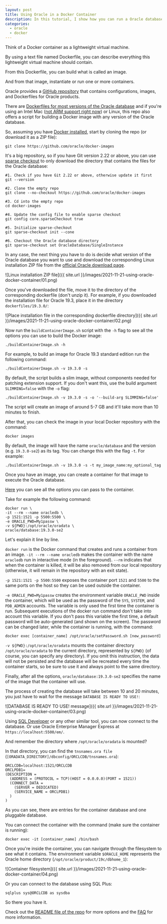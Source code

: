 ```yaml
---
layout: post
title: Using Oracle in a Docker Container
description: In this tutorial, I show how you can run a Oracle database in a Docker container
categories:
  - oracle
  - docker
---
```


Think of a Docker container as a lightweight virtual machine.

By using a text file named Dockerfile, you can describe everything this lightweight virtual machine should contain.

From this Dockerfile, you can build what is called an image. 

And from that image, instantiate or run one or more containers.

Oracle provides a [GitHub repository](https://github.com/oracle/docker-images) that contains configurations, images, and Dockerfiles for Oracle products.

There are [Dockerfiles for most versions of the Oracle database](https://github.com/oracle/docker-images/tree/main/OracleDatabase/SingleInstance/dockerfiles) and if you're using an Intel Mac ([not ARM support right now](https://github.com/oracle/docker-images/blob/main/OracleDatabase/SingleInstance/FAQ.md#can-i-run-oracle-database-containers-on-apple-m1-arm-devices)) or Linux, this repo also offers a script for building a Docker image with any version of the Oracle database.

So, assuming you have [Docker installed](https://docs.docker.com/get-docker/), start by cloning the repo (or download it as a ZIP file):
<pre><code class="language-bash">git clone https://github.com/oracle/docker-images</code></pre>


It's a big repository, so if you have Git version 2.22 or above, you can use [sparse checkout](https://www.git-scm.com/docs/git-sparse-checkout) to only download the directory that contains the files for the Oracle database:
<pre><code class="language-bash">#1. Check if you have Git 2.22 or above, otherwise update it first
git --version

#2. Clone the empty repo
git clone --no-checkout https://github.com/oracle/docker-images

#3. Cd into the empty repo
cd docker-images

#4. Update the config file to enable sparse checkout
git config core.sparseCheckout true

#5. Initialize sparse-checkout
git sparse-checkout init --cone

#6. Checkout the Oracle database directory
git sparse-checkout set OracleDatabase/SingleInstance
</code></pre>

In any case, the next thing you have to do is decide what version of the Oracle database you want to use and download the corresponding Linux installation ZIP file from the [official Oracle download page](http://www.oracle.com/technetwork/database/enterprise-edition/downloads/index.html).

![Linux installation ZIP file]({{ site.url }}/images/2021-11-21-using-oracle-docker-container/01.png)

Once you've downloaded the file, move it to the directory of the corresponding dockerfile (don't unzip it). For example, if you downloaded the installation file for Oracle 19.3, place it in the directory `dockerfiles/19.3.0/`:

![Place installation file in the corresponding dockerfile directory]({{ site.url }}/images/2021-11-21-using-oracle-docker-container/02.png)

Now run the `buildContainerImage.sh` script with the `-h` flag to see all the options you can use to build the Docker image:
<pre><code class="language-bash">./buildContainerImage.sh -h</code></pre>

For example, to build an image for Oracle 19.3 standard edition run the following command:
<pre><code class="language-bash">./buildContainerImage.sh -v 19.3.0 -s </code></pre>

By default, the script builds a slim image, without components needed for patching extension support. If you don't want this, use the build argument `SLIMMING=false` with the `-o` flag:
<pre><code class="language-bash">./buildContainerImage.sh -v 19.3.0 -s -o '--build-arg SLIMMING=false'</code></pre>

The script will create an image of around 5-7 GB and it'll take more than 10 minutes to finish.

After that, you can check the image in your local Docker repository with the command:
<pre><code class="language-bash">docker images</code></pre>

By default, the image will have the name `oracle/database` and the version (e.g. `19.3.0-se2`) as its tag. You can change this with the flag `-t`. For example:
<pre><code class="language-bash">./buildContainerImage.sh -v 19.3.0 -s -t my_image_name:my_optional_tag</code></pre>

Once you have an image, you can create a container for that image to execute the Oracle database.

[Here](https://github.com/oracle/docker-images/tree/main/OracleDatabase/SingleInstance#running-oracle-database-enterprise-and-standard-edition-2-in-a-container) you can see all the options you can pass to  the container.

Take for example the following command:
<pre><code class="language-bash">docker run \
-it --rm --name oracledb \
-p 1521:1521 -p 5500:5500 \
-e ORACLE_PWD=My1passw \
-v ${PWD}:/opt/oracle/oradata \
oracle/database:19.3.0-se2</code></pre>

Let's explain it line by line.

`docker run` is the Docker command that creates and runs a container from an image.
`-it --rm --name oracledb` makes the container with the name `oracledb` run in interactive mode (in the foreground). `--rm` indicates that when the container is killed, it will be also removed from our local repository (otherwise, it will remain in the repository with an exit state).

`-p 1521:1521 -p 5500:5500` exposes the container port `1521` and `5500` to the same ports on the host so they can be used outside the container.

`-e ORACLE_PWD=My1passw` creates the environment variable `ORACLE_PWD` inside the container, which will be used as the password of the `SYS`, `SYSTEM`, and `PDB_ADMIN` accounts. The variable is only used the first time the container is run. Subsequent executions of the docker run command don't take into account this variable. If you don't pass this variable the first time, a default password will be auto-generated (and shown on the screen). The password can be changed later, while the container is running, with the command:
<pre><code class="language-bash">docker exec [container_name] /opt/oracle/setPassword.sh [new_password]</code></pre>

`-v ${PWD}:/opt/oracle/oradata` mounts the container directory `/opt/oracle/oradata` to the current directory, represented by `${PWD}` (of course, you can specify any directory). If you omit this instruction, the data will not be persisted and the database will be recreated every time the container starts, so be sure to use it and always point to the same directory.

Finally, after all the options, `oracle/database:19.3.0-se2` specifies the name of the image that the container will use.

The process of creating the database will take between 10 and 20 minutes, you just have to wait for the message `DATABASE IS READY TO USE!`:

![DATABASE IS READY TO USE! message]({{ site.url }}/images/2021-11-21-using-oracle-docker-container/03.png)

Using [SQL Developer](https://www.oracle.com/tools/downloads/sqldev-downloads.html) or any other similar tool, you can now connect to the database. Or use Oracle Enterprise Manager Express at `https://localhost:5500/em/`.

And remember the directory where `/opt/oracle/oradata` is mounted?

In that directory, you can find the `tnsnames.ora file` (`[ORADATA_DIRECTORY]/dbconfig/ORCLCDB/tnsnames.ora`):
<pre><code class="language-bash">ORCLCDB=localhost:1521/ORCLCDB
ORCLPDB1= 
(DESCRIPTION = 
  (ADDRESS = (PROTOCOL = TCP)(HOST = 0.0.0.0)(PORT = 1521))
  (CONNECT_DATA =
    (SERVER = DEDICATED)
    (SERVICE_NAME = ORCLPDB1)
  )
)</code></pre>

As you can see, there are entries for the container database and one pluggable database.

You can connect the container with the command (make sure the container is running):
<pre><code class="language-bash">docker exec -it [container_name] /bin/bash</code></pre>

Once you're inside the container, you can navigate through the filesystem to see what it contains. The environment variable `$ORACLE_HOME` represents the Oracle home directory (`/opt/oracle/product/19c/dbhome_1`):

![Container filesystem]({{ site.url }}/images/2021-11-21-using-oracle-docker-container/04.png)

Or you can connect to the database using SQL Plus:
<pre><code class="language-bash">sqlplus sys@ORCLCDB as sysdba</code></pre>

So there you have it.

Check out the [README file of the repo](https://github.com/oracle/docker-images/tree/main/OracleDatabase/SingleInstance) for more options and the [FAQ](https://github.com/oracle/docker-images/blob/main/OracleDatabase/SingleInstance/FAQ.md) for more information.

